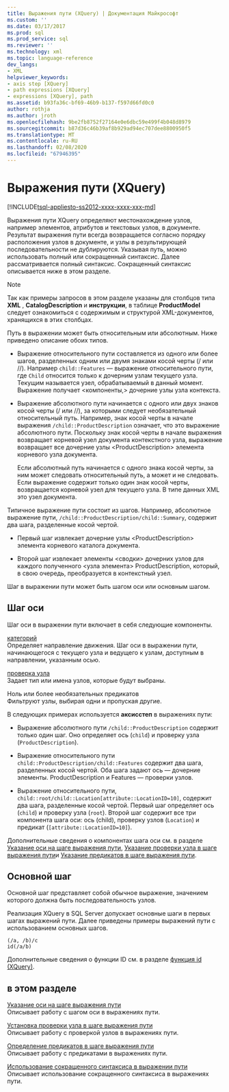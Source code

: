 ```yaml
---
title: Выражения пути (XQuery) | Документация Майкрософт
ms.custom: ''
ms.date: 03/17/2017
ms.prod: sql
ms.prod_service: sql
ms.reviewer: ''
ms.technology: xml
ms.topic: language-reference
dev_langs:
- XML
helpviewer_keywords:
- axis step [XQuery]
- path expressions [XQuery]
- expressions [XQuery], path
ms.assetid: b93fa36c-bf69-46b9-b137-f597d66fd0c0
author: rothja
ms.author: jroth
ms.openlocfilehash: 9be2fb8752f27164e0e6dbc59e499f4b048d8979
ms.sourcegitcommit: b87d36c46b39af8b929ad94ec707dee8800950f5
ms.translationtype: MT
ms.contentlocale: ru-RU
ms.lasthandoff: 02/08/2020
ms.locfileid: "67946395"
---
```

# <a name="path-expressions-xquery"></a>Выражения пути (XQuery)
[!INCLUDE[tsql-appliesto-ss2012-xxxx-xxxx-xxx-md](../includes/tsql-appliesto-ss2012-xxxx-xxxx-xxx-md.md)]

  Выражения пути XQuery определяют местонахождение узлов, например элементов, атрибутов и текстовых узлов, в документе. Результат выражения пути всегда возвращается согласно порядку расположения узлов в документе, и узлы в результирующей последовательности не дублируются. Указывая путь, можно использовать полный или сокращенный синтаксис. Далее рассматривается полный синтаксис. Сокращенный синтаксис описывается ниже в этом разделе.  
  
> [!NOTE]  
>  Так как примеры запросов в этом разделе указаны для столбцов типа **XML** , **CatalogDescription** и **инструкции**, в таблице **ProductModel** следует ознакомиться с содержимым и структурой XML-документов, хранящихся в этих столбцах.  
  
 Путь в выражении может быть относительным или абсолютным. Ниже приведено описание обоих типов.  
  
-   Выражение относительного пути составляется из одного или более шагов, разделенных одним или двумя знаками косой черты (/ или //). Например `child::Features` — выражение относительного пути, где `Child` относится только к дочерним узлам текущего узла. Текущим называется узел, обрабатываемый в данный момент. Выражение получает \<компоненты,> дочерние узлы узла контекста.  
  
-   Выражение абсолютного пути начинается с одного или двух знаков косой черты (/ или //), за которыми следует необязательный относительный путь. Например, знак косой черты в начале выражения `/child::ProductDescription` означает, что это выражение абсолютного пути. Поскольку знак косой черты в начале выражения возвращает корневой узел документа контекстного узла, выражение возвращает все дочерние узлы \<ProductDescription> элемента корневого узла документа.  
  
     Если абсолютный путь начинается с одного знака косой черты, за ним может следовать относительный путь, а может и не следовать. Если выражение содержит только один знак косой черты, возвращается корневой узел для текущего узла. В типе данных XML это узел документа.  
  
 Типичное выражение пути состоит из шагов. Например, абсолютное выражение пути, `/child::ProductDescription/child::Summary`, содержит два шага, разделенные косой чертой.  
  
-   Первый шаг извлекает дочерние узлы \<ProductDescription> элемента корневого каталога документа.  
  
-   Второй шаг извлекает элементы \<сводки> дочерних узлов для каждого полученного \<узла элемента> ProductDescription, который, в свою очередь, преобразуется в контекстный узел.  
  
 Шаг в выражении пути может быть шагом оси или основным шагом.  
  
## <a name="axis-step"></a>Шаг оси  
 Шаг оси в выражении пути включает в себя следующие компоненты.  
  
 [категорий](../xquery/path-expressions-specifying-axis.md)  
 Определяет направление движения. Шаг оси в выражении пути, начинающегося с текущего узла и ведущего к узлам, доступным в направлении, указанным осью.  
  
 [проверка узла](../xquery/path-expressions-specifying-node-test.md)  
 Задает тип или имена узлов, которые будут выбраны.  
  
 Ноль или более необязательных предикатов  
 Фильтруют узлы, выбирая одни и пропуская другие.  
  
 В следующих примерах используется **аксисстеп** в выражениях пути:  
  
-   Выражение абсолютного пути `/child::ProductDescription` содержит только один шаг. Оно определяет ось (`child`) и проверку узла (`ProductDescription`).  
  
-   Выражение относительного пути `child::ProductDescription/child::Features` содержит два шага, разделенных косой чертой. Оба шага задают ось — дочерние элементы. ProductDescription и Features — проверки узлов.  
  
-   Выражение относительного пути, `child::root/child::Location[attribute::LocationID=10]`, содержит два шага, разделенные косой чертой. Первый шаг определяет ось (`child`) и проверку узла (`root`). Второй шаг содержит все три компонента шага оси: ось (child), проверку узлов (`Location`) и предикат (`[attribute::LocationID=10]`).  
  
 Дополнительные сведения о компонентах шага оси см. в разделе [Указание оси на шаге выражения пути](../xquery/path-expressions-specifying-axis.md), [Указание проверки узла в шаге выражения пути](../xquery/path-expressions-specifying-node-test.md)и [Указание предикатов в шаге выражения пути](../xquery/path-expressions-specifying-predicates.md).  
  
## <a name="general-step"></a>Основной шаг  
 Основной шаг представляет собой обычное выражение, значением которого должна быть последовательность узлов.  
  
 Реализация XQuery в SQL Server допускает основные шаги в первых шагах выражений пути. Далее приведены примеры выражений пути с использованием основных шагов.  
  
```  
(/a, /b)/c  
id(/a/b)  
```  
  
 Дополнительные сведения о функции ID см. в разделе [функция id &#40;XQuery&#41;](../xquery/functions-on-sequences-id.md).  
  
## <a name="in-this-section"></a>в этом разделе  
 [Указание оси на шаге выражения пути](../xquery/path-expressions-specifying-axis.md)  
 Описывает работу с шагом оси в выражениях пути.  
  
 [Установка проверки узла в шаге выражения пути](../xquery/path-expressions-specifying-node-test.md)  
 Описывает работу с проверкой узлов в выражениях пути.  
  
 [Определение предикатов в шаге выражения пути](../xquery/path-expressions-specifying-predicates.md)  
 Описывает работу с предикатами в выражениях пути.  
  
 [Использование сокращенного синтаксиса в выражении пути](../xquery/path-expressions-using-abbreviated-syntax.md)  
 Описывает использование сокращенного синтаксиса в выражениях пути.  
  
  
